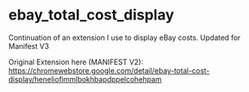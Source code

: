 # ebay_total_cost_display
Continuation of an extension I use to display eBay costs. Updated for Manifest V3

Original Extension here (MANIFEST V2): https://chromewebstore.google.com/detail/ebay-total-cost-display/heneliofimmlbokhbapdppelcohehpam

